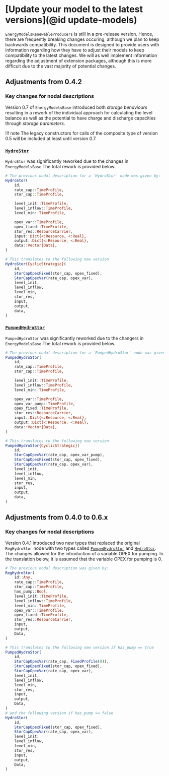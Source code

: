 # [Update your model to the latest versions](@id update-models)

`EnergyModelsRenewableProducers` is still in a pre-release version.
Hence, there are frequently breaking changes occuring, although we plan to keep backwards compatibility.
This document is designed to provide users with information regarding how they have to adjust their models to keep compatibility to the latest changes.
We will as well implement information regarding the adjustment of extension packages, although this is more difficult due to the vast majority of potential changes.

## Adjustments from 0.4.2

### Key changes for nodal descriptions

Version 0.7 of `EnergyModelsBase` introduced both *storage behaviours* resulting in a rework of the individual approach for calculating the level balance as well as the potential to have charge and discharge capacities through *storage parameters*.

!!! note
    The legacy constructors for calls of the composite type of version 0.5 will be included at least until version 0.7.

### [`HydroStor`](@ref)

`HydroStor` was significantly reworked due to the changes in `EnergyModelsBase`
The total rework is provided below.

```julia
# The previous nodal description for a `HydroStor` node was given by:
HydroStor(
    id,
    rate_cap::TimeProfile,
    stor_cap::TimeProfile,

    level_init::TimeProfile,
    level_inflow::TimeProfile,
    level_min::TimeProfile,

    opex_var::TimeProfile,
    opex_fixed::TimeProfile,
    stor_res::ResourceCarrier,
    input::Dict{<:Resource, <:Real},
    output::Dict{<:Resource, <:Real},
    data::Vector{Data},
)

# This translates to the following new version
HydroStor{CyclicStrategic}(
    id,
    StorCapOpexFixed(stor_cap, opex_fixed),
    StorCapOpexVar(rate_cap, opex_var),
    level_init,
    level_inflow,
    level_min,
    stor_res,
    input,
    output,
    data,
)
```

### [`PumpedHydroStor`](@ref)

`PumpedHydroStor` was significantly reworked due to the changers in `EnergyModelsBase`
The total rework is provided below.

```julia
# The previous nodal description for a `PumpedHydroStor` node was given by:
PumpedHydroStor(
    id,
    rate_cap::TimeProfile,
    stor_cap::TimeProfile,

    level_init::TimeProfile,
    level_inflow::TimeProfile,
    level_min::TimeProfile,

    opex_var::TimeProfile,
    opex_var_pump::TimeProfile,
    opex_fixed::TimeProfile,
    stor_res::ResourceCarrier,
    input::Dict{<:Resource, <:Real},
    output::Dict{<:Resource, <:Real},
    data::Vector{Data},
)

# This translates to the following new version
PumpedHydroStor{CyclicStrategic}(
    id,
    StorCapOpexVar(rate_cap, opex_var_pump),
    StorCapOpexFixed(stor_cap, opex_fixed),
    StorCapOpexVar(rate_cap, opex_var),
    level_init,
    level_inflow,
    level_min,
    stor_res,
    input,
    output,
    data,
)
```

## Adjustments from 0.4.0 to 0.6.x

### Key changes for nodal descriptions

Version 0.4.1 introduced two new types that replaced the original `RegHydroStor` node with two types called [`PumpedHydroStor`](@ref) and [`HydroStor`](@ref).
The changes allowed for the introduction of a variable OPEX for pumping.
In the translation below, it is assumed that the variable OPEX for pumping is 0.

```julia
# The previous nodal description was given by:
RegHydroStor(
    id::Any,
    rate_cap::TimeProfile,
    stor_cap::TimeProfile,
    has_pump::Bool,
    level_init::TimeProfile,
    level_inflow::TimeProfile,
    level_min::TimeProfile,
    opex_var::TimeProfile,
    opex_fixed::TimeProfile,
    stor_res::ResourceCarrier,
    input,
    output,
    Data,
)

# This translates to the following new version if has_pump == true
PumpedHydroStor(
    id,
    StorCapOpexVar(rate_cap, FixedProfile(0)),
    StorCapOpexFixed(stor_cap, opex_fixed),
    StorCapOpexVar(rate_cap, opex_var),
    level_init,
    level_inflow,
    level_min,
    stor_res,
    input,
    output,
    Data,
)
# and the following version if has_pump == false
HydroStor(
    id,
    StorCapOpexFixed(stor_cap, opex_fixed),
    StorCapOpexVar(rate_cap, opex_var),
    level_init,
    level_inflow,
    level_min,
    stor_res,
    input,
    output,
    Data,
)
```
